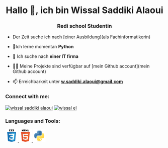 <h1 align="center">Hallo 👋, ich bin Wissal Saddiki Alaoui</h1>
<h3 align="center">Redi school Studentin</h3>

- Der Zeit suche ich nach [einer Ausbildung](als Fachinformatikerin)

- 🌱Ich lerne momentan **Python**

- 👯 Ich suche nach **einer IT firma**

- 👨‍💻 Meine Projekte sind verfügbar auf [mein Github account](mein Github account)

- 📫 Erreichbarkeit unter **w.saddiki.alaoui@gmail.com**

<h3 align="left">Connect with me:</h3>
<p align="left">
<a href="https://linkedin.com/in/wissal saddiki alaoui" target="blank"><img align="center" src="https://raw.githubusercontent.com/rahuldkjain/github-profile-readme-generator/master/src/images/icons/Social/linked-in-alt.svg" alt="wissal saddiki alaoui" height="30" width="40" /></a>
<a href="https://fb.com/wissal el" target="blank"><img align="center" src="https://raw.githubusercontent.com/rahuldkjain/github-profile-readme-generator/master/src/images/icons/Social/facebook.svg" alt="wissal el" height="30" width="40" /></a>
</p>

<h3 align="left">Languages and Tools:</h3>
<p align="left"> <a href="https://www.w3schools.com/css/" target="_blank" rel="noreferrer"> <img src="https://raw.githubusercontent.com/devicons/devicon/master/icons/css3/css3-original-wordmark.svg" alt="css3" width="40" height="40"/> </a> <a href="https://www.w3.org/html/" target="_blank" rel="noreferrer"> <img src="https://raw.githubusercontent.com/devicons/devicon/master/icons/html5/html5-original-wordmark.svg" alt="html5" width="40" height="40"/> </a> <a href="https://www.python.org" target="_blank" rel="noreferrer"> <img src="https://raw.githubusercontent.com/devicons/devicon/master/icons/python/python-original.svg" alt="python" width="40" height="40"/> </a> </p>

